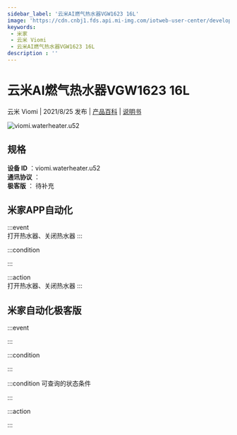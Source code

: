 ```yaml
---
sidebar_label: '云米AI燃气热水器VGW1623 16L'
image: 'https://cdn.cnbj1.fds.api.mi-img.com/iotweb-user-center/developer_1679048027069cuqglGPS.png?GalaxyAccessKeyId=AKVGLQWBOVIRQ3XLEW&Expires=9223372036854775807&Signature=i9mBWpeLhpcD12qshE5lBS0rbcw='
keywords: 
 - 米家
 - 云米 Viomi
 - 云米AI燃气热水器VGW1623 16L
description : ''
---
```

# 云米AI燃气热水器VGW1623 16L

云米 Viomi | 2021/8/25 发布 | [产品百科](https://home.mi.com/webapp/content/baike/product/index.html?model=viomi.waterheater.u52/) | [说明书](https://home.mi.com/views/introduction.html?model=viomi.waterheater.u52&region=cn)

![viomi.waterheater.u52](https://cdn.cnbj1.fds.api.mi-img.com/iotweb-user-center/developer_1679048027069cuqglGPS.png?GalaxyAccessKeyId=AKVGLQWBOVIRQ3XLEW&Expires=9223372036854775807&Signature=i9mBWpeLhpcD12qshE5lBS0rbcw=)

## 规格  
> 
**设备 ID** ：viomi.waterheater.u52  
**通讯协议** ：  
**极客版**  ： 待补充 


## 米家APP自动化  

:::event  
打开热水器、关闭热水器
:::

:::condition  

:::

:::action   
打开热水器、关闭热水器
:::

## 米家自动化极客版  

:::event  

:::

:::condition  

:::

:::condition 可查询的状态条件  

:::

:::action  

:::

        

